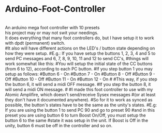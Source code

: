 # Arduino-Foot-Controller
<br>
An arduino mega foot controller with 10 presets<br>
his project may or may not swit your needings.<br>
It does everything that many foot controllers do, but I have setup it to work with dpdt (permanent) switch.<br>
#It also will have different actions on the LED's / button state depending on how  they were setup.
#E.g.: If you have setup the buttons 1, 2, 3, 4 and 5 to send PC messages and 6, 7, 8, 9, 10, 11 and 12 to send CC's,
#things will work somewhat like this:
#You will setup the initial state of the CC buttons (from 6 to 12), according to each PC button.
#If you step button 1 you may setup as follows:
#Button 6 - On
#Button 7 - On
#Button 8 - Off
#Button 9 - Off
#Button 10 - Off
#Button 11 - On
#Button 12 - On
#
#This way, if you step the button 6, it will send a midi OFF message.
#If you step the button 8, it will send a midi ON message.
#
#I made this foot controller to use with my Atomic Amplifire, which doesn't send/receive Sysex messages
#(or at least they don't have it documented anywhere).
#So for it to work as synced as possible, the button's states have to be the same as the unity's states.
#E.g: If you are using the button 1 to send PC 90 and go to preset 90
#and in this preset you are using button 6 to turn Boost On/Off, you must setup the button 6 to the same
#state it was setup in the unit. If Boost is Off in the unity, button 6 must be off in the controller and so on.

